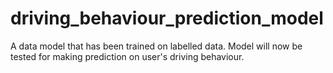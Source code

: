 # driving_behaviour_prediction_model
A data model that has been trained on labelled data. Model will now be tested for making prediction on user's driving behaviour. 
